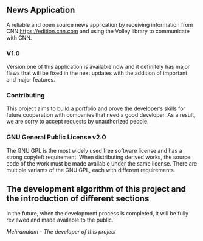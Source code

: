 ## News Application

A reliable and open source news application by receiving information from CNN https://edition.cnn.com and using the Volley library to communicate with CNN.

### V1.0

Version one of this application is available now and it definitely has major flaws that will be fixed in the next updates with the addition of important and major features.

### Contributing

This project aims to build a portfolio and prove the developer’s skills for future cooperation with companies that need a good developer. As a result, we are sorry to accept requests by unauthorized people.

### GNU General Public License v2.0
The GNU GPL is the most widely used free software license and has a strong copyleft requirement. When distributing derived works, the source code of the work must be made available under the same license. There are multiple variants of the GNU GPL, each with different requirements.


## The development algorithm of this project and the introduction of different sections

In the future, when the development process is completed, it will be fully reviewed and made available to the public.

*Mehranalam - The developer of this project*
